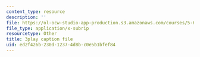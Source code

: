 ```yaml
---
content_type: resource
description: ''
file: https://ol-ocw-studio-app-production.s3.amazonaws.com/courses/5-61-physical-chemistry-fall-2017/ed2f426b230d12374d8bc0e5b1bfef84_zwz9M1XNn-c.srt
file_type: application/x-subrip
resourcetype: Other
title: 3play caption file
uid: ed2f426b-230d-1237-4d8b-c0e5b1bfef84
---
```

